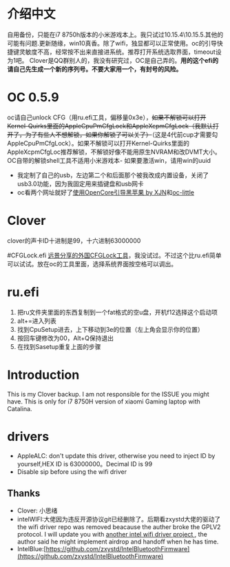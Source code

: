 # 介绍中文
自用备份，只能在i7 8750h版本的小米游戏本上。我只试过10.15.4\10.15.5.其他的可能有问题.更新随缘，win10真香。除了wifi，独显都可以正常使用。oc的引导快捷键灵敏度不高，经常按不出来直接进系统。推荐打开系统选取界面，timeout设为1吧。 Clover是QQ群别人的，我没有研究过，OC是自己弄的。**用的这个efi的请自己先生成一个新的序列号。不要大家用一个，有封号的风险。**

# OC 0.5.9
oc请自己unlock CFG（用ru.efi工具，偏移量0x3e），~~如果不解锁可以打开Kernel-Quirks里面的AppleCpuPmCfgLock和AppleXcpmCfgLock（我默认打开了，为了有些人不想解锁，如果你解锁了可以关了）~~（这是4代前cup才需要勾AppleCpuPmCfgLock）。如果不解锁可以打开Kernel-Quirks里面的AppleXcpmCfgLoc推荐解锁，不解锁好像不能用原生NVRAM和改DVMT大小。OC自带的解锁shell工具不适用小米游戏本- 如果要激活win，请用win的uuid
- 我定制了自己的usb，左边第二个和后面那个被我改成内置设备，关闭了usb3.0功能，因为我固定用来插键盘和usb网卡
- oc看两个网址就好了[使用OpenCore引导黑苹果 by XJN](https://blog.xjn819.com/?p=543)和[oc-little](https://github.com/daliansky/OC-little)

# Clover
clover的声卡ID十进制是99，十六进制63000000

#CFGLock.efi
[远景分享的外国CFGLock工具](http://bbs.pcbeta.com/viewthread-1860726-1-1.html)，我没试过。不过这个比ru.efi简单可以试试。放在oc的工具里面，选择系统界面按空格可以调出。

# ru.efi
1. 把ru文件夹里面的东西复制到一个fat格式的空u盘，开机f12选择这个启动项
2. alt+=进入列表
3. 找到CpuSetup进去，上下移动到3e的位置（左上角会显示你的位置）
4. 按回车键修改为00，Alt+Q保持退出
5. 在找到Sasetup重复上面的步骤


# Introduction
This is my Clover backup. I am not responsible for the ISSUE you might have. This is only for i7 8750H version of xiaomi Gaming laptop with Catalina.


# drivers
* AppleALC: don't update this driver, otherwise you need to inject ID by yourself,HEX ID is 63000000。Decimal ID is 99
* Disable sip before using the wifi driver


## Thanks
* Clover: 小思绪
* intelWIFI:大佬因为违反开源协议git已经删除了。后期看zxystd大佬的驱动了
the wifi driver repo was removed beacause the auther broke the GPLV2 protocol. I will update you with [another intel wifi driver project ](https://github.com/zxystd/itlwm), the author said he might implement airdrop and handoff when he has time.
* IntelBlue:[https://github.com/zxystd/IntelBluetoothFirmware](https://github.com/zxystd/IntelBluetoothFirmware) 

